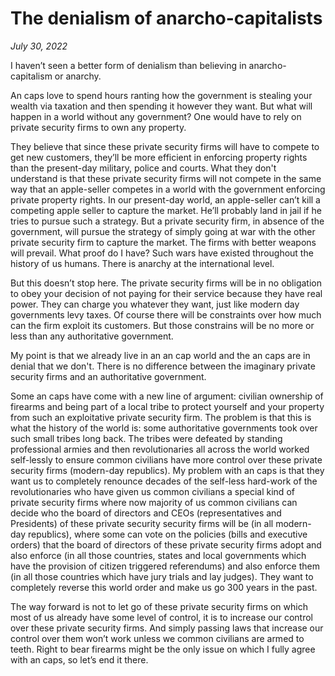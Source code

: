# The denialism of anarcho-capitalists

*July 30, 2022*

I haven’t seen a better form of denialism than believing in anarcho-capitalism or anarchy. 

An caps love to spend hours ranting how the government is stealing your wealth via taxation and then spending it however they want. But what will happen in a world without any government? One would have to rely on private security firms to own any property. 

They believe that since these private security firms will have to compete to get new customers, they’ll be more efficient in enforcing property rights than the present-day military, police and courts. What they don't understand is that these private security firms will not compete in the same way that an apple-seller competes in a world with the government enforcing private property rights. In our present-day world, an apple-seller can’t kill a competing apple seller to capture the market. He’ll probably land in jail if he tries to pursue such a strategy. But a private security firm, in absence of the government, will pursue the strategy of simply going at war with the other private security firm to capture the market. The firms with better weapons will prevail. What proof do I have? Such wars have existed throughout the history of us humans. There is anarchy at the international level.

But this doesn’t stop here. The private security firms will be in no obligation to obey your decision of not paying for their service because they have real power. They can charge you whatever they want, just like modern day governments levy taxes. Of course there will be constraints over how much can the firm exploit its customers. But those constrains will be no more or less than any authoritative government. 

My point is that we already live in an an cap world and the an caps are in denial that we don't. There is no difference between the imaginary private security firms and an authoritative government.

Some an caps have come with a new line of argument: civilian ownership of firearms and being part of a local tribe to protect yourself and your property from such an exploitative private security firm. The problem is that this is what the history of the world is: some authoritative governments took over such small tribes long back. The tribes were defeated by standing professional armies and then revolutionaries all across the world worked self-lessly to ensure common civilians have more control over these private security firms (modern-day republics). My problem with an caps is that they want us to completely renounce decades of the self-less hard-work of the revolutionaries who have given us common civilians a special kind of private security firms where now majority of us common civilians can decide who the board of directors and CEOs (representatives and Presidents) of these private security security firms will be (in all modern-day republics), where some can vote on the policies (bills and executive orders) that the board of directors of these private security firms adopt and also enforce (in all those countries, states and local governments which have the provision of citizen triggered referendums) and also enforce them (in all those countries which have jury trials and lay judges). They want to completely reverse this world order and make us go 300 years in the past. 

The way forward is not to let go of these private security firms on which most of us already have some level of control, it is to increase our control over these private security firms. And simply passing laws that increase our control over them won’t work unless we common civilians are armed to teeth. Right to bear firearms might be the only issue on which I fully agree with an caps, so let’s end it there.
